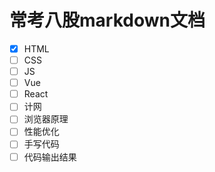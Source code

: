 # 常考八股markdown文档

- [x] HTML
- [ ] CSS
- [ ] JS
- [ ] Vue
- [ ] React
- [ ] 计网
- [ ] 浏览器原理
- [ ] 性能优化
- [ ] 手写代码
- [ ] 代码输出结果
